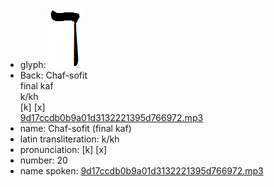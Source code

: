 - glyph: ![41040b55b72c3e2583871ec1b31b485c.png](./4.png)
- Back: Chaf-sofit<br />final kaf<br />k/kh<br />[k] [x]<br />[9d17ccdb0b9a01d3132221395d766972.mp3](./72.mp3)<br />
- name: Chaf-sofit (final kaf)<br />
- latin transliteration: k/kh
- pronunciation: [k] [x]
- number: 20
- name spoken: [9d17ccdb0b9a01d3132221395d766972.mp3](./72.mp3)